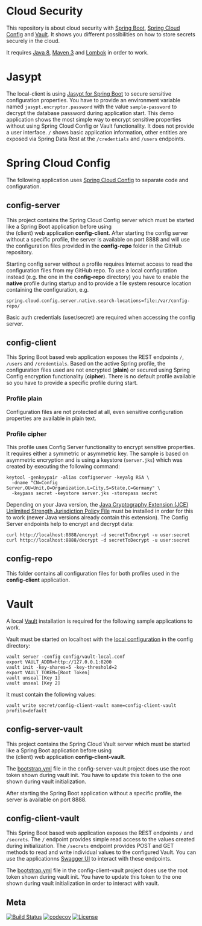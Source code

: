Cloud Security
============

This repository is about cloud security with [Spring Boot](https://projects.spring.io/spring-boot), 
[Spring Cloud Config](https://cloud.spring.io/spring-cloud-config/) and [Vault](https://www.vaultproject.io). It shows
you different possibilities on how to store secrets securely in the cloud.

It requires [Java 8](http://www.oracle.com/technetwork/java/), [Maven 3](http://maven.apache.org/) and 
[Lombok](https://projectlombok.org/) in order to work.

# Jasypt
The local-client is using [Jasypt for Spring Boot](https://github.com/ulisesbocchio/jasypt-spring-boot) to secure
sensitive configuration properties. You have to provide an environment variable named `jasypt.encryptor.password` with
the value `sample-password` to decrypt the database password during application start. This demo application shows the
most simple way to encrypt sensitive properties without using Spring Cloud Config or Vault functionality. It does not 
provide a user interface. `/` shows basic application information, other entities are exposed via Spring Data Rest at 
the `/credentials` and `/users` endpoints.

# Spring Cloud Config

The following application uses [Spring Cloud Config](https://cloud.spring.io/spring-cloud-config/) to separate code and 
configuration.

## config-server
This project contains the Spring Cloud Config server which must be started like a Spring Boot application before using  
the (client) web application **config-client**. After starting the config server without a specific profile, the 
server is available on port 8888 and will use the configuration files provided in the **config-repo** folder in the
GitHub repository.

Starting config server without a profile requires Internet access to read the configuration files from my GitHub repo. 
To use a local configuration instead (e.g. the one in the **config-repo** directory) you have to enable the **native**
profile during startup and to provide a file system resource location containing the configuration, e.g. 

    spring.cloud.config.server.native.search-locations=file:/var/config-repo/

Basic auth credentials (user/secret) are required when accessing the config server.

## config-client
This Spring Boot based web application exposes the REST endpoints `/`, `/users` and `/credentials`. Based on the active 
Spring profile, the configuration files used are not encrypted (**plain**) or secured using Spring Config encryption 
functionality (**cipher**). There is no default profile available so you have to provide a specific profile during 
start.

### Profile plain
Configuration files are not protected at all, even sensitive configuration properties are available in plain text.

### Profile cipher
This profile uses Config Server functionality to encrypt sensitive properties. It requires either a symmetric or 
asymmetric key. The sample is based on asymmetric encryption and is using a keystore (`server.jks`) which was created by 
executing the following command:

    keytool -genkeypair -alias configserver -keyalg RSA \
      -dname "CN=Config Server,OU=Unit,O=Organization,L=City,S=State,C=Germany" \
      -keypass secret -keystore server.jks -storepass secret
      
Depending on your Java version, the [Java Cryptography Extension (JCE) Unlimited Strength Jurisdiction Policy File](http://www.oracle.com/technetwork/java/javase/downloads/jce8-download-2133166.html)
must be installed in order for this to work (newer Java versions already contain this extension). The Config Server 
endpoints help to encrypt and decrypt data:

    curl http://localhost:8888/encrypt -d secretToEncrypt -u user:secret
    curl http://localhost:8888/decrypt -d secretToDecrypt -u user:secret

## config-repo
This folder contains all configuration files for both profiles used in the **config-client** application.

# Vault

A local [Vault](https://www.vaultproject.io/) installation is required for the following sample applications to work.

Vault must be started on localhost with the [local configuration](https://github.com/dschadow/CloudSecurity/blob/develop/config/vault-local.conf)
in the config directory:

    vault server -config config/vault-local.conf
    export VAULT_ADDR=http://127.0.0.1:8200
    vault init -key-shares=5 -key-threshold=2
    export VAULT_TOKEN=[Root Token]
    vault unseal [Key 1]
    vault unseal [Key 2]

It must contain the following values:

    vault write secret/config-client-vault name=config-client-vault profile=default

## config-server-vault
This project contains the Spring Cloud Vault server which must be started like a Spring Boot application before using  
the (client) web application **config-client-vault**.

The [bootstrap.yml](https://github.com/dschadow/CloudSecurity/blob/develop/config-server-vault/src/main/resources/bootstrap.yml)
file in the config-server-vault project does use the root token shown during vault init. You have to update this token 
to the one shown during vault initialization.

After starting the Spring Boot application without a specific profile, the server is available on port 8888.

## config-client-vault
This Spring Boot based web application exposes the REST endpoints `/` and `/secrets`. The `/` endpoint provides simple
read access to the values created during initialization. The `/secrets` endpoint provides POST and GET methods to read 
and write individual values to the configured Vault. You can use the applicationns [Swagger UI](http://localhost:8080/swagger-ui.html) 
to interact with these endpoints.
    
The [bootstrap.yml](https://github.com/dschadow/CloudSecurity/blob/develop/config-client-vault/src/main/resources/bootstrap.yml)
file in the config-client-vault project does use the root token shown during vault init. You have to update this token 
to the one shown during vault initialization in order to interact with vault.

## Meta
[![Build Status](https://travis-ci.org/dschadow/CloudSecurity.svg)](https://travis-ci.org/dschadow/CloudSecurity)
[![codecov](https://codecov.io/gh/dschadow/CloudSecurity/branch/develop/graph/badge.svg)](https://codecov.io/gh/dschadow/CloudSecurity)
[![License](https://img.shields.io/badge/License-Apache%202.0-blue.svg)](https://opensource.org/licenses/Apache-2.0)
